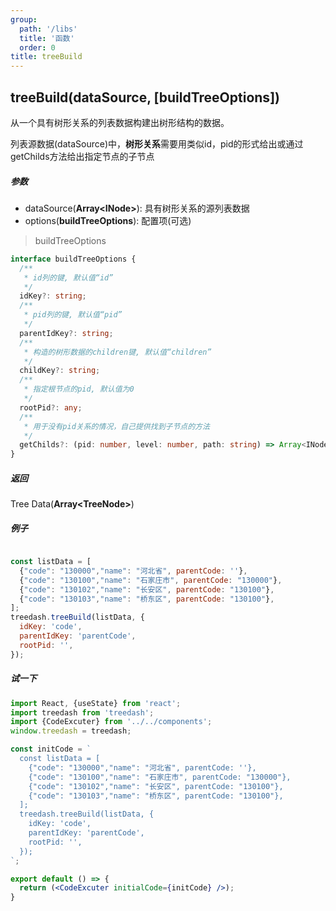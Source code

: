 ```yaml
---
group:
  path: '/libs'
  title: '函数'
  order: 0
title: treeBuild
---
```




## **treeBuild(dataSource, [buildTreeOptions])**

从一个具有树形关系的列表数据构建出树形结构的数据。<br />

<Alert type="info">
  列表源数据(dataSource)中，<b>树形关系</b>需要用类似id，pid的形式给出或通过getChilds方法给出指定节点的子节点 
</Alert>

##### **参数**
- dataSource(**Array\<INode\>**): 具有树形关系的源列表数据
- options(**buildTreeOptions**): 配置项(可选)

> buildTreeOptions
```typescript
interface buildTreeOptions {
  /**
   * id列的键, 默认值“id”
   */
  idKey?: string;
  /**
   * pid列的键, 默认值“pid”
   */
  parentIdKey?: string;
  /**
   * 构造的树形数据的children键, 默认值“children”
   */
  childKey?: string;
  /**
   * 指定根节点的pid, 默认值为0
   */
  rootPid?: any;
  /**
   * 用于没有pid关系的情况，自己提供找到子节点的方法
   */
  getChilds?: (pid: number, level: number, path: string) => Array<INode>;
}
```

##### **返回**
Tree Data(**Array\<TreeNode\>**)

##### **例子**
```javascript

const listData = [
  {"code": "130000","name": "河北省", parentCode: ''},
  {"code": "130100","name": "石家庄市", parentCode: "130000"},
  {"code": "130102","name": "长安区", parentCode: "130100"},
  {"code": "130103","name": "桥东区", parentCode: "130100"},
];
treedash.treeBuild(listData, {
  idKey: 'code',
  parentIdKey: 'parentCode',
  rootPid: '',
});
```


##### 试一下
```jsx
import React, {useState} from 'react';
import treedash from 'treedash';
import {CodeExcuter} from '../../components';
window.treedash = treedash;

const initCode = `
  const listData = [
    {"code": "130000","name": "河北省", parentCode: ''},
    {"code": "130100","name": "石家庄市", parentCode: "130000"},
    {"code": "130102","name": "长安区", parentCode: "130100"},
    {"code": "130103","name": "桥东区", parentCode: "130100"},
  ];
  treedash.treeBuild(listData, {
    idKey: 'code',
    parentIdKey: 'parentCode',
    rootPid: '',
  });
`;

export default () => {
  return (<CodeExcuter initialCode={initCode} />);
}
```